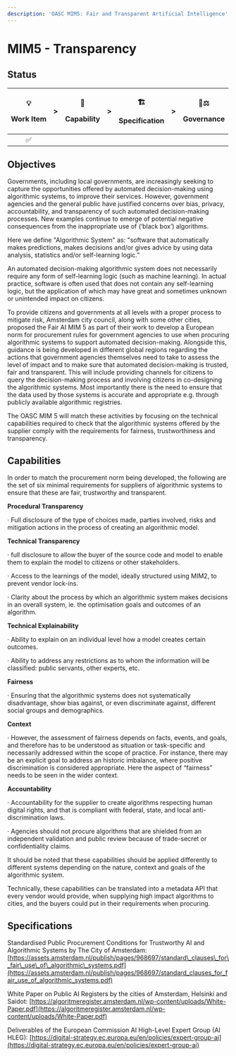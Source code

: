 ```yaml
---
description: 'OASC MIM5: Fair and Transparent Artificial Intelligence'
---
```


# MIM5 - Transparency

## Status <a id="MIM1:ContextInformationManagement-Goal"></a>

<table>
  <thead>
    <tr>
      <th style="text-align:center">
        <p>&#x1F4A1;</p>
        <p>Work Item</p>
      </th>
      <th style="text-align:center">&gt;</th>
      <th style="text-align:center">
        <p>&#x1F9E9;</p>
        <p>Capability</p>
      </th>
      <th style="text-align:center">&gt;</th>
      <th style="text-align:center">
        <p>&#x1F3D7;</p>
        <p>Specification</p>
      </th>
      <th style="text-align:center">&gt;</th>
      <th style="text-align:center">
        <p>&#x1F469;&#x2696;</p>
        <p>Governance</p>
      </th>
    </tr>
  </thead>
  <tbody>
    <tr>
      <td style="text-align:center">&#x2705;</td>
      <td style="text-align:center"></td>
      <td style="text-align:center"></td>
      <td style="text-align:center"></td>
      <td style="text-align:center"></td>
      <td style="text-align:center"></td>
      <td style="text-align:center"></td>
    </tr>
  </tbody>
</table>

## Objectives

  
Governments, including local governments, are increasingly seeking to capture the opportunities offered by automated decision-making using algorithmic systems, to improve their services. However, government agencies and the general public have justified concerns over bias, privacy, accountability, and transparency of such automated decision-making processes. New examples continue to emerge of potential negative consequences from the inappropriate use of \(‘black box’\) algorithms. 

Here we define "Algorithmic System" as: "software that automatically makes predictions, makes decisions and/or gives advice by using data analysis, statistics and/or self-learning logic."

An automated decision-making algorithmic system does not necessarily require any form of self-learning logic \(such as machine learning\). In actual practice, software is often used that does not contain any self-learning logic, but the application of which may have great and sometimes unknown or unintended impact on citizens. 

To provide citizens and governments at all levels with a proper process to mitigate risk, Amsterdam city council, along with some other cities, proposed the Fair AI MIM 5 as part of their work to develop a European norm for procurement rules for government agencies to use when procuring algorithmic systems to support automated decision-making. Alongside this, guidance is being developed in different global regions regarding the actions that government agencies themselves need to take to assess the level of impact and to make sure that automated decision-making is trusted, fair and transparent. This will include providing channels for citizens to query the decision-making process and involving citizens in co-designing the algorithmic systems. Most importantly there is the need to ensure that the data used by those systems is accurate and appropriate e.g. through publicly available algorithmic registries.

The OASC MIM 5 will match these activities by focusing on the technical capabilities required to check that the algorithmic systems offered by the supplier comply with the requirements for fairness, trustworthiness and transparency.

## Capabilities

  
In order to match the procurement norm being developed, the following are the set of six minimal requirements for suppliers of algorithmic systems to ensure that these are fair, trustworthy and transparent.

**Procedural Transparency**

·       Full disclosure of the type of choices made, parties involved, risks and mitigation actions in the process of creating an algorithmic model.

**Technical Transparency**

·       full disclosure to allow the buyer of the source code and model to enable them to explain the model to citizens or other stakeholders.

·       Access to the learnings of the model, ideally structured using MIM2, to prevent vendor lock-ins.

·       Clarity about the process by which an algorithmic system makes decisions in an overall system, ie. the optimisation goals and outcomes of an algorithm.

**Technical Explainability**

·       Ability to explain on an individual level how a model creates certain outcomes.

·       Ability to address any restrictions as to whom the information will be classified: public servants, other experts, etc.

**Fairness**

·       Ensuring that the algorithmic systems does not systematically disadvantage, show bias against, or even discriminate against, different social groups and demographics.

**Context**

·       However, the assessment of fairness depends on facts, events, and goals, and therefore has to be understood as situation or task-specific and necessarily addressed within the scope of practice. For instance, there may be an explicit goal to address an historic imbalance, where positive discrimination is considered appropriate. Here the aspect of “fairness” needs to be seen in the wider context.

**Accountability**

·       Accountability for the supplier to create algorithms respecting human digital rights, and that is compliant with federal, state, and local anti-discrimination laws.

·       Agencies should not procure algorithms that are shielded from an independent validation and public review because of trade-secret or confidentiality claims.

It should be noted that these capabilities should be applied differently to different systems depending on the nature, context and goals of the algorithmic system.

Technically, these capabilities can be translated into a metadata API that every vendor would provide, when supplying high impact algorithms to cities, and the buyers could put in their requirements when procuring.



## Specifications <a id="MIM3:EcosystemTransactionManagement-Recommendedspecifications"></a>

Standardised Public Procurement Conditions for Trustworthy AI and Algorithmic Systems by The City of Amsterdam: [https://assets.amsterdam.nl/publish/pages/968697/standard\_clauses\_for\_fair\_use\_of\_algorithmic\_systems.pdf](https://assets.amsterdam.nl/publish/pages/968697/standard_clauses_for_fair_use_of_algorithmic_systems.pdf)

White Paper on Public AI Registers by the cities of Amsterdam, Helsinki and Saidot: [https://algoritmeregister.amsterdam.nl/wp-content/uploads/White-Paper.pdf](https://algoritmeregister.amsterdam.nl/wp-content/uploads/White-Paper.pdf) 

Deliverables of the European Commission AI High-Level Expert Group \(AI HLEG\): [https://digital-strategy.ec.europa.eu/en/policies/expert-group-ai](https://digital-strategy.ec.europa.eu/en/policies/expert-group-ai) 

